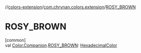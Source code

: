 //[colors-extension](../../index.md)/[com.chrynan.colors.extension](index.md)/[ROSY_BROWN](-r-o-s-y_-b-r-o-w-n.md)

# ROSY_BROWN

[common]\
val [Color.Companion](../../../colors-core/colors-core/com.chrynan.colors/-color/-companion/index.md).[ROSY_BROWN](-r-o-s-y_-b-r-o-w-n.md): [HexadecimalColor](../../../colors-core/colors-core/com.chrynan.colors/-hexadecimal-color/index.md)

